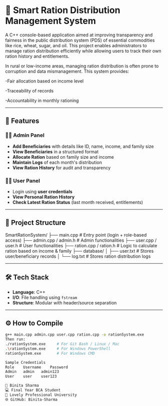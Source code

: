 # 🌾 Smart Ration Distribution Management System

A C++ console-based application aimed at improving transparency and fairness in the public distribution system (PDS) of essential commodities like rice, wheat, sugar, and oil.
This project enables administrators to manage ration distribution efficiently while allowing users to track their own ration history and entitlements.

In rural or low-income areas, managing ration distribution is often prone to corruption and data mismanagement. This system provides:

-Fair allocation based on income level

-Traceability of records

-Accountability in monthly rationing


---

## 🚀 Features

### 👩‍💼 Admin Panel
- **Add Beneficiaries** with details like ID, name, income, and family size
- **View Beneficiaries** in a structured format
- **Allocate Ration** based on family size and income
- **Maintain Logs** of each month's distribution
- **View Ration History** for audit and transparency

### 🙋‍♂️ User Panel
- Login using **user credentials**
- **View Personal Ration History**
- **Check Latest Ration Status** (last month received, entitlements)

---

## 📁 Project Structure

SmartRationSystem/
├── main.cpp # Entry point (login + role-based access)
├── admin.cpp / admin.h # Admin functionalities
├── user.cpp / user.h # User functionalities
├── ration.cpp / ration.h # Logic to calculate ration based on income & family
├── database/
│ ├── user.txt # Stores user/beneficiary records
│ └── log.txt # Stores ration distribution logs

---

## 🛠️ Tech Stack

- **Language**: C++
- **I/O**: File handling using `fstream`
- **Structure**: Modular with header/source separation

---

## ⚙️ How to Compile

```bash
g++ main.cpp admin.cpp user.cpp ration.cpp -o rationSystem.exe
Then run:
./rationSystem.exe     # For Git Bash / Linux / Mac
.\rationSystem.exe     # For Windows PowerShell
rationSystem.exe       # For Windows CMD

Sample Credentials
Role	Username	Password
Admin	admin	admin123
User	user	user123

👤 Binita Sharma
💻 Final Year BCA Student
📍 Lovely Professional University
🌐 GitHub: Binita-Sharma
